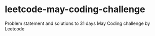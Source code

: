 # leetcode-may-coding-challenge
Problem statement and solutions to 31 days May Coding challenge by Leetcode
